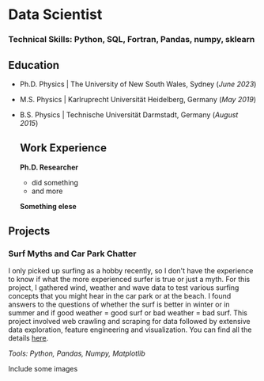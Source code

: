 # Data Scientist

### Technical Skills: Python, SQL, Fortran, Pandas, numpy, sklearn

## Education
- Ph.D. Physics | The University of New South Wales, Sydney (_June 2023_)
- M.S. Physics | Karlruprecht Universität Heidelberg, Germany (_May 2019_)
- B.S. Physics | Technische Universität Darmstadt, Germany (_August 2015_)

  ## Work Experience
  **Ph.D. Researcher**
  - did something
  - and more

   **Something elese**

## Projects

### **Surf Myths and Car Park Chatter**
I only picked up surfing as a hobby recently, so I don't have the experience to know if what the more experienced surfer is true or just a myth. For this project, I gathered wind, weather and wave data to test various surfing concepts that you might hear in the car park or at the beach. I found answers to the questions of whether the surf is better in winter or in summer and if good weather = good surf or bad weather = bad surf. This project involved web crawling and scraping for data followed by extensive data exploration, feature engineering and visualization. You can find all the details [here](http://squarespace.com/"Title").

*Tools: Python, Pandas, Numpy, Matplotlib* 

Include some images



